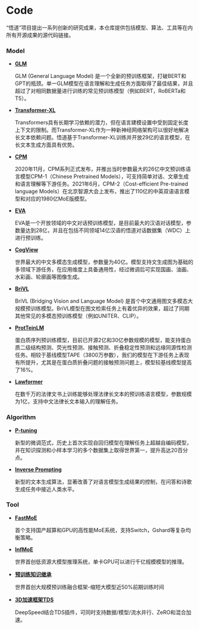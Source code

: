 # Code
“悟道”项目提出一系列创新的研究成果，本仓库提供包括模型、算法、工具等在内所有开源成果的源代码链接。

### Model
* **[GLM](https://github.com/BAAI-WuDao/GLM)**

  GLM (General Language Model) 是一个全新的预训练框架，打破BERT和GPT的瓶颈。单一GLM模型在语言理解和生成任务方面取得了最佳结果，并且超过了对相同数据量进行训练的常见预训练模型（例如BERT，RoBERTa和T5）。

* **[Transformer-XL](https://github.com/BAAI-WuDao/Chinese-Transformer-XL)**
  
  Transformers具有长期学习依赖的潜力，但在语言建模设置中受到固定长度上下文的限制。而Transformer-XL作为一种新神经网络架构可以很好地解决长文本依赖问题。悟道基于Transformer-XL训练并开放29亿的语言模型，在长文本生成方面具有优势。

* **[CPM](https://github.com/BAAI-WuDao/CPM)**

  2020年11月，CPM系列正式发布，并推出当时参数最大的26亿中文预训练语言模型CPM-1（Chinese Pretrained Models），可支持简单对话、文章生成和语言理解等下游任务。2021年6月，CPM-2（Cost-efficient Pre-trained language Models）在北京智源大会上发布，推出了110亿的中英双语语言模型和对应的1980亿MoE版模型。
  
* **[EVA](https://github.com/BAAI-WuDao/EVA)**

  EVA是一个开放领域的中文对话预训练模型，是目前最大的汉语对话模型，参数量达到28亿，并且在包括不同领域14亿汉语的悟道对话数据集（WDC）上进行预训练。
  
* **[CogView](https://github.com/BAAI-WuDao/CogView)**
  
  世界最大的中文多模态生成模型，参数量为40亿。模型支持文生成图为基础的多领域下游任务，在应用维度上具备通用性，经过微调后可实现国画、油画、水彩画、轮廓画等图像生成。
  
* **[BriVL](https://github.com/BAAI-WuDao/BriVl)**

  BriVL (Bridging Vision and Language Model) 是首个中文通用图文多模态大规模预训练模型。BriVL模型在图文检索任务上有着优异的效果，超过了同期其他常见的多模态预训练模型（例如UNITER、CLIP）。

* **[ProtTeinLM](https://github.com/BAAI-WuDao/ProteinLM)**

  蛋白质序列预训练模型，目前已开源2亿和30亿参数规模的模型，能支持蛋白质二级结构预测、荧光性预测、接触预测、折叠稳定性预测和远缘同源性检测任务。相较于基线模型TAPE（3800万参数），我们的模型在下游任务上表现有所提升，尤其是在蛋白质折叠问题的接触预测问题上，模型较基线模型提高了16%。
  
* **[Lawformer](https://github.com/BAAI-WuDao/LegalPLMs)**

  在数千万的法律文书上训练能够处理法律长文本的预训练语言模型，参数规模为1亿，支持中文法律长文本输入的理解任务。

### Algorithm
* **[P-tuning](https://github.com/BAAI-WuDao/P-tuning)**
 
  新型的微调范式，历史上首次实现自回归模型在理解任务上超越自编码模型，并在知识探测和小样本学习的多个数据集上取得世界第一，提升高达20百分点。

* **[Inverse Prompting](https://github.com/BAAI-WuDao/iPrompt)**
  
  新型的文本生成算法，显著改善了对语言模型生成结果的控制，在问答和诗歌生成任务中接近人类水平。

### Tool
* **[FastMoE](https://github.com/BAAI-WuDao/fastmoe)**
  
  首个支持国产超算和GPU的高性能MoE系统，支持Switch，Gshard等复杂均衡策略。

* **[InfMoE](https://github.com/BAAI-WuDao/InfMoE)**

  世界首创低资源大模型推理系统，单卡GPU可以进行千亿规模模型的推理。
  
* **[预训练知识继承](https://github.com/BAAI-WuDao/Knowledge-Inheritance)**

  世界首创大规模预训练融合框架-缩短大模型近50%前期训练时间

* **[3D加速框架TDS](https://github.com/BAAI-WuDao/TDS)**

  DeepSpeed结合TDS插件，可同时支持数据/模型/流水并行、ZeRO和混合加速。


